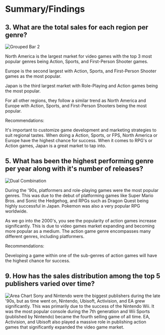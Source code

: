 # Summary/Findings
## 3. What are the total sales for each region per genre?
![Grouped Bar 2](https://github.com/rml-lee/MYSQL-Tableau-Video-Games-Project/assets/160198611/f2b0df7d-af2f-469b-b324-eeae39d21dcb)


North America is the largest market for video games with the top 3 most popular genres being Action, Sports, and First-Person Shooter games.

Europe is the second largest with Action, Sports, and First-Person Shooter games as the most popular.

Japan is the third largest market with Role-Playing and Action games being the most popular.

For all other regions, they follow a similar trend as North America and Europe with Action, Sports, and First-Person Shooters being the most popular.

Recommendations:

It's important to customize game development and marketing strategies to suit regional tastes. When doing a Action, Sports, or FPS, North America or Europe have the highest chance for success. When it comes to RPG's or Action games, Japan is a great market to tap into.

## 5. What has been the highest performing genre per year along with it's number of releases?
![Dual Combination](https://github.com/rml-lee/MYSQL-Tableau-Video-Games-Project/assets/160198611/125c2a9b-90d9-4747-814b-c23512bed499)


During the '90s, platformers and role-playing games were the most popular genres. This was due to the debut of platforming games like Super Mario Bros. and Sonic the Hedgehog, and RPGs such as Dragon Quest being highly successful in Japan. Pokemon was also a very popular RPG worldwide.

As we go into the 2000's, you see the popularity of action games increase significantly. This is due to video games market expanding and becoming more popular as a medium. The action game genre encompasses many different genres, including platformers.

Recommendations: 

Developing a game within one of the sub-genres of action games will have the highest chance for success.




## 9. How has the sales distribution among the top 5 publishers varied over time?
![Area Chart](https://github.com/rml-lee/MYSQL-Tableau-Video-Games-Project/assets/160198611/e7ab02a8-01b2-4d1c-89f7-1b43f1cc96bc)
    Sony and Nintendo were the biggest publishers during the late '90s, but as time went on, Nintendo, Ubisoft, Activision, and EA grew significantly. This was primarily due to the success of the Nintendo Wii. It was the most popular console during the 7th generation and Wii Sports (published by Nintendo) became the fourth selling game of all time. EA, Activision, and Ubisoft also played a massive role in publishing action games that significantly expanded the video game market.
